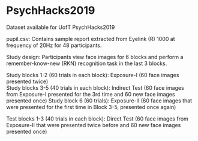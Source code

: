# PsychHacks2019
Dataset available for UofT PsychHacks2019

pupil.csv: Contains sample report extracted from Eyelink (R) 1000 at frequency of 20Hz for 48 participants.

Study design:
Participants view face images for 6 blocks and perform a remember-know-new (RKN) recognition task in the last 3 blocks.

Study blocks 1-2 (60 trials in each block): Exposure-I (60 face images presented twice)<br/>
Study blocks 3-5 (40 trials in each block): Indirect Test (60 face images from Exposure-I presented for the 3rd time and 60 new face images presented once)
Study block 6 (60 trials): Exposure-II (60 face images that were presented for the first time in Block 3-5, presented once again)

Test blocks 1-3 (40 trials in each block): Direct Test (60 face images from Exposure-II that were presented twice before and 60 new face images presented once)

